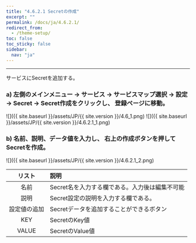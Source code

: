 ```yaml
---
title: "4.6.2.1 Secretの作成"
excerpt: ""
permalink: /docs/ja/4.6.2.1/
redirect_from:
  - /theme-setup/
toc: false
toc_sticky: false
sidebar:
  nav: "ja"
---
```



---

サービスにSecretを追加する。

### a\) 左側のメインメニュー → サービス → サービスマップ選択 → 設定 → Secret → Secret作成をクリックし、 登録ページに移動。
![]({{ site.baseurl }}/assets/JP/{{ site.version }}/4.6_1.png)
![]({{ site.baseurl }}/assets/JP/{{ site.version }}/4.6.2.1_1.png)

### b\) 名前、説明、データ値を入力し、 右上の作成ボタンを押してSecretを作成。
![]({{ site.baseurl }}/assets/JP/{{ site.version }}/4.6.2.1_2.png)

| **リスト** | **説明** |
| :---: | :--- |
| 名前 | Secret名を入力する欄である。入力後は編集不可能 |
| 説明 | Secret設定の説明を入力する欄である。 |
| 設定値の追加 | Secretデータを追加することができるボタン |
| KEY | SecretのKey値 |
| VALUE | SecretのValue値 |
